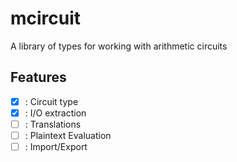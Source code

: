 # mcircuit
A library of types for working with arithmetic circuits

## Features
 - [x] : Circuit type
 - [x] : I/O extraction
 - [ ] : Translations
 - [ ] : Plaintext Evaluation
 - [ ] : Import/Export
